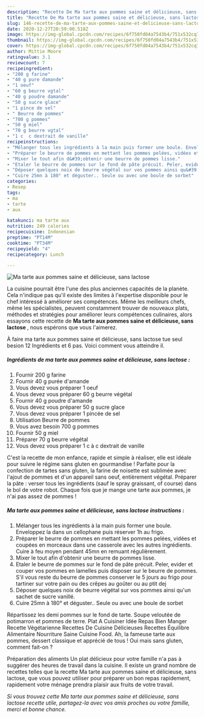 ```yaml
---
description: "Recette De Ma tarte aux pommes saine et délicieuse, sans lactose"
title: "Recette De Ma tarte aux pommes saine et délicieuse, sans lactose"
slug: 146-recette-de-ma-tarte-aux-pommes-saine-et-delicieuse-sans-lactose
date: 2020-12-27T20:59:00.518Z
image: https://img-global.cpcdn.com/recipes/6f750fd04a7543b4/751x532cq70/ma-tarte-aux-pommes-saine-et-delicieuse-sans-lactose-photo-principale-de-la-recette.jpg
thumbnail: https://img-global.cpcdn.com/recipes/6f750fd04a7543b4/751x532cq70/ma-tarte-aux-pommes-saine-et-delicieuse-sans-lactose-photo-principale-de-la-recette.jpg
cover: https://img-global.cpcdn.com/recipes/6f750fd04a7543b4/751x532cq70/ma-tarte-aux-pommes-saine-et-delicieuse-sans-lactose-photo-principale-de-la-recette.jpg
author: Mittie Moore
ratingvalue: 3.1
reviewcount: 7
recipeingredient:
- "200 g farine"
- "40 g pure damande"
- "1 oeuf"
- "60 g beurre vgtal"
- "40 g poudre damande"
- "50 g sucre glace"
- "1 pince de sel"
- " Beurre de pommes"
- "700 g pommes"
- "50 g miel"
- "70 g beurre vgtal"
- "1 c  c dextrait de vanille"
recipeinstructions:
- "Mélanger tous les ingrédients à la main puis former une boule. Enveloppez la dans un cellophane puis réserver 1h au frigo."
- "Préparer le beurre de pommes en mettant les pommes pelées, vidées et coupées en morceaux dans une casserole avec les autres ingrédients. Cuire à feu moyen pendant 45mn en remuant régulièrement."
- "Mixer le tout afin d&#39;obtenir une beurre de pommes lisse."
- "Etaler le beurre de pommes sur le fond de pâte précuit. Peler, evider et couper vos pommes en lamelles puis disposer sur le beurre de pommes. S&#39;il vous reste du beurre de pommes conserver le 5 jours au frigo pour tartiner sur votre pain ou des crêpes au goûter ou au ptit dej"
- "Déposer quelques noix de beurre végétal sur vos pommes ainsi qu&#39;un sachet de sucre vanillé."
- "Cuire 25mn à 180° et déguster.. Seule ou avec une boule de sorbet"
categories:
- Resep
tags:
- ma
- tarte
- aux

katakunci: ma tarte aux 
nutrition: 249 calories
recipecuisine: Indonesian
preptime: "PT14M"
cooktime: "PT34M"
recipeyield: "4"
recipecategory: Lunch

---
```



![Ma tarte aux pommes saine et délicieuse, sans lactose](https://img-global.cpcdn.com/recipes/6f750fd04a7543b4/751x532cq70/ma-tarte-aux-pommes-saine-et-delicieuse-sans-lactose-photo-principale-de-la-recette.jpg)

La cuisine pourrait être l'une des plus anciennes capacités de la planète. Cela n'indique pas qu'il existe des limites à l'expertise disponible pour le chef intéressé à améliorer ses compétences. Même les meilleurs chefs, même les spécialistes, peuvent constamment trouver de nouveaux plats, méthodes et stratégies pour améliorer leurs compétences culinaires, alors essayons cette recette de <strong> Ma tarte aux pommes saine et délicieuse, sans lactose </strong>, nous espérons que vous l'aimerez.

<!--inarticleads1-->

À faire ma tarte aux pommes saine et délicieuse, sans lactose tue seul besion 12 Ingrédients et 6 pas. Voici comment vous atteindre il.

##### Ingrédients de ma tarte aux pommes saine et délicieuse, sans lactose :

1. Fournir 200 g farine
1. Fournir 40 g purée d&#39;amande
1. Vous devez vous préparer 1 oeuf
1. Vous devez vous préparer 60 g beurre végétal
1. Fournir 40 g poudre d&#39;amande
1. Vous devez vous préparer 50 g sucre glace
1. Vous devez vous préparer 1 pincée de sel
1. Utilisation  Beurre de pommes
1. Vous avez besoin 700 g pommes
1. Fournir 50 g miel
1. Préparer 70 g beurre végétal
1. Vous devez vous préparer 1 c à c dextrait de vanille


C&#39;est la recette de mon enfance, rapide et simple à réaliser, elle est idéale pour suivre le régime sans gluten en gourmandise ! Parfaite pour la confection de tartes sans gluten, la farine de noisette est sublimée avec l&#39;ajout de pommes et d&#39;un appareil sans oeuf, entièrement végétal. Préparer la pâte : verser tous les ingrédients (sauf le spray graissant, of course) dans le bol de votre robot. Chaque fois que je mange une tarte aux pommes, je n&#39;ai pas assez de pommes ! 

<!--inarticleads2-->

##### Ma tarte aux pommes saine et délicieuse, sans lactose instructions :

1. Mélanger tous les ingrédients à la main puis former une boule. Enveloppez la dans un cellophane puis réserver 1h au frigo.
1. Préparer le beurre de pommes en mettant les pommes pelées, vidées et coupées en morceaux dans une casserole avec les autres ingrédients. Cuire à feu moyen pendant 45mn en remuant régulièrement.
1. Mixer le tout afin d&#39;obtenir une beurre de pommes lisse.
1. Etaler le beurre de pommes sur le fond de pâte précuit. Peler, evider et couper vos pommes en lamelles puis disposer sur le beurre de pommes. S&#39;il vous reste du beurre de pommes conserver le 5 jours au frigo pour tartiner sur votre pain ou des crêpes au goûter ou au ptit dej
1. Déposer quelques noix de beurre végétal sur vos pommes ainsi qu&#39;un sachet de sucre vanillé.
1. Cuire 25mn à 180° et déguster.. Seule ou avec une boule de sorbet


Répartissez les demi pommes sur le fond de tarte. Soupe veloutée de potimarron et pommes de terre. Plat A Cuisiner Idée Repas Bien Manger Recette Végétarienne Recettes De Cuisine Délicieuses Recettes Équilibre Alimentaire Nourriture Saine Cuisine Food. Ah, la fameuse tarte aux pommes, dessert classique et apprécié de tous ! Oui mais sans gluten, comment fait-on ? 

<!--inarticleads1-->

<p>
Préparation des aliments Un plat délicieux pour votre famille n'a pas à suggérer des heures de travail dans la cuisine. Il existe un grand nombre de recettes telles que la recette Ma tarte aux pommes saine et délicieuse, sans lactose, que vous pouvez utiliser pour préparer un bon repas rapidement, rapidement votre ménage prendra plaisir aux fruits de votre travail.
</p>

<p>
<i>Si vous trouvez cette Ma tarte aux pommes saine et délicieuse, sans lactose recette utile, partagez-la avec vos amis proches ou votre famille, merci et bonne chance.</i>
</p>
